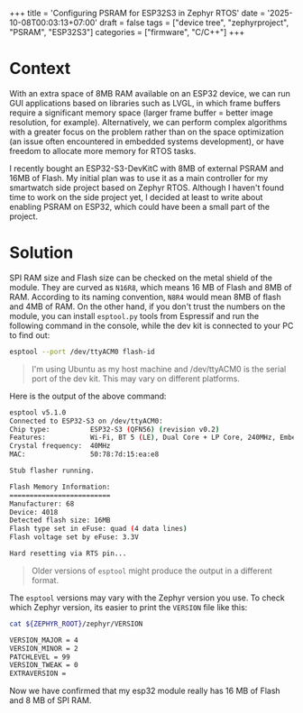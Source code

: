 +++
title = 'Configuring PSRAM for ESP32S3 in Zephyr RTOS'
date = '2025-10-08T00:03:13+07:00'
draft = false
tags = ["device tree", "zephyrproject", "PSRAM", "ESP32S3"]
categories = ["firmware", "C/C++"]
+++

## <!--more-->

# Context

With an extra space of 8MB RAM available on an ESP32 device, we can run GUI applications based on libraries such as LVGL, in which frame buffers require a significant memory space (larger frame buffer = better image resolution, for example).
Alternatively, we can perform complex algorithms with a greater focus on the problem rather than on the space optimization (an issue often encountered in embedded systems development), or have freedom to allocate more memory for RTOS tasks.

I recently bought an ESP32-S3-DevKitC with 8MB of external PSRAM and 16MB of Flash.
My initial plan was to use it as a main controller for my smartwatch side project based on Zephyr RTOS.
Although I haven't found time to work on the side project yet, I decided at least to write about enabling PSRAM on ESP32, which could have been a small part of the project.

# Solution

SPI RAM size and Flash size can be checked on the metal shield of the module. They are curved as `N16R8`, which means 16 MB of Flash and 8MB of RAM. According to its naming convention, `N8R4` would mean 8MB of flash and 4MB of RAM.
On the other hand, if you don't trust the numbers on the module, you can install `esptool.py` tools from Espressif and run the following command in the console, while the dev kit is connected to your PC to find out:

```bash
esptool --port /dev/ttyACM0 flash-id
```

> I'm using Ubuntu as my host machine and /dev/ttyACM0 is the serial port of the dev kit. This may vary on different platforms.

Here is the output of the above command:

```bash
esptool v5.1.0
Connected to ESP32-S3 on /dev/ttyACM0:
Chip type:          ESP32-S3 (QFN56) (revision v0.2)
Features:           Wi-Fi, BT 5 (LE), Dual Core + LP Core, 240MHz, Embedded PSRAM 8MB (AP_3v3)
Crystal frequency:  40MHz
MAC:                50:78:7d:15:ea:e8

Stub flasher running.

Flash Memory Information:
=========================
Manufacturer: 68
Device: 4018
Detected flash size: 16MB
Flash type set in eFuse: quad (4 data lines)
Flash voltage set by eFuse: 3.3V

Hard resetting via RTS pin...
```

> Older versions of `esptool` might produce the output in a different format.

The `esptool` versions may vary with the Zephyr version you use. To check which Zephyr version, its easier to print the `VERSION` file like this:

```bash
cat ${ZEPHYR_ROOT}/zephyr/VERSION

VERSION_MAJOR = 4
VERSION_MINOR = 2
PATCHLEVEL = 99
VERSION_TWEAK = 0
EXTRAVERSION =
```

Now we have confirmed that my esp32 module really has 16 MB of Flash and 8 MB of SPI RAM.
